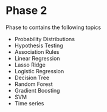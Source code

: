 # Phase 2
Phase to contains the following topics
- Probability Distributions
- Hypothesis Testing
- Association Rules
- Linear Regression
- Lasso Ridge
- Logistic Regression
- Decision Tree
- Random Forest
- Gradient Boosting
- SVM
- Time series

